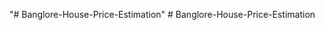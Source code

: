 "# Banglore-House-Price-Estimation" 
#   B a n g l o r e - H o u s e - P r i c e - E s t i m a t i o n  
 